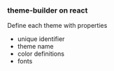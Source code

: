 ### theme-builder on react

Define each theme with properties
* unique identifier
* theme name
* color definitions
* fonts